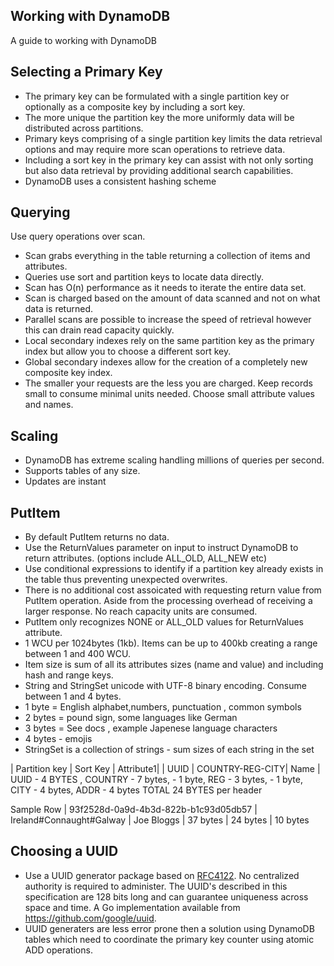 ## Working with DynamoDB

A guide to working with DynamoDB

## Selecting a Primary Key

- The primary key can be formulated with a single partition key or optionally as a composite key by including a sort key.
- The more unique the partition key the more uniformly data will be distributed across partitions.
- Primary keys comprising of a single partition key limits the data retrieval options and may require more scan operations to retrieve data.
- Including a sort key in the primary key can assist with not only sorting but also data retrieval by providing additional search capabilities.
- DynamoDB uses a consistent hashing scheme

## Querying

Use query operations over scan.

- Scan grabs everything in the table returning a collection of items and attributes.
- Queries use sort and partition keys to locate data directly.
- Scan has O(n) performance as it needs to iterate the entire data set.
- Scan is charged based on the amount of data scanned and not on what data is returned.
- Parallel scans are possible to increase the speed of retrieval however this can drain read capacity quickly.
- Local secondary indexes rely on the same partition key as the primary index but allow you to choose a different sort key.
- Global secondary indexes allow for the creation of a completely new composite key index.
- The smaller your requests are the less you are charged. Keep records small to consume minimal units needed. Choose small attribute values and names.

## Scaling

- DynamoDB has extreme scaling handling millions of queries per second.
- Supports tables of any size.
- Updates are instant

## PutItem

- By default PutItem returns no data.
- Use the ReturnValues parameter on input to instruct DynamoDB to return attributes. (options include ALL_OLD, ALL_NEW etc)
- Use conditional expressions to identify if a partition key already exists in the table thus preventing unexpected overwrites.
- There is no additional cost assoicated with requesting return value from PutItem operation. Aside from the processing overhead of receiving a larger response. No reach capacity units are consumed.
- PutItem only recognizes NONE or ALL_OLD values for ReturnValues attribute.
- 1 WCU per 1024bytes (1kb). Items can be up to 400kb creating a range between 1 and 400 WCU.
- Item size is sum of all its attributes sizes (name and value) and including hash and range keys.
- String and StringSet unicode with UTF-8 binary encoding. Consume between 1 and 4 bytes.
- 1 byte = English alphabet,numbers, punctuation , common symbols
- 2 bytes = pound sign, some languages like German
- 3 bytes = See docs , example Japenese language characters
- 4 bytes - emojis
- StringSet is a collection of strings - sum sizes of each string in the set

| Partition key | Sort Key | Attribute1|
| UUID | COUNTRY-REG-CITY| Name |
UUID - 4 BYTES , COUNTRY - 7 bytes, - 1 byte, REG - 3 bytes, - 1 byte, CITY - 4 bytes, ADDR - 4 bytes
TOTAL 24 BYTES per header

Sample Row
| 93f2528d-0a9d-4b3d-822b-b1c93d05db57 | Ireland#Connaught#Galway | Joe Bloggs |
37 bytes | 24 bytes | 10 bytes

## Choosing a UUID

- Use a UUID generator package based on [RFC4122](https://www.rfc-editor.org/rfc/rfc4122.html). No centralized authority is required to administer. The UUID's described in this specification are 128 bits long and can guarantee uniqueness across space and time. A Go implementation available from https://github.com/google/uuid.
- UUID generaters are less error prone then a solution using DynamoDB tables which need to coordinate the primary key counter using atomic ADD operations.
